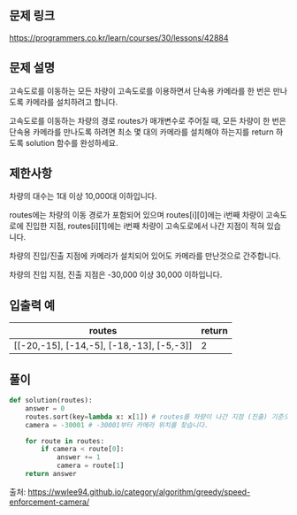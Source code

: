 ## 문제 링크
https://programmers.co.kr/learn/courses/30/lessons/42884

## 문제 설명
고속도로를 이동하는 모든 차량이 고속도로를 이용하면서 단속용 카메라를 한 번은 만나도록 카메라를 설치하려고 합니다.

고속도로를 이동하는 차량의 경로 routes가 매개변수로 주어질 때, 모든 차량이 한 번은 단속용 카메라를 만나도록 하려면 최소 몇 대의 카메라를 설치해야 하는지를 return 하도록 solution 함수를 완성하세요.

## 제한사항

차량의 대수는 1대 이상 10,000대 이하입니다.

routes에는 차량의 이동 경로가 포함되어 있으며 routes[i][0]에는 i번째 차량이 고속도로에 진입한 지점, routes[i][1]에는 i번째 차량이 고속도로에서 나간 지점이 적혀 있습니다.

차량의 진입/진출 지점에 카메라가 설치되어 있어도 카메라를 만난것으로 간주합니다.

차량의 진입 지점, 진출 지점은 -30,000 이상 30,000 이하입니다.

## 입출력 예

|routes |	return |
|---|---|
|[[-20,-15], [-14,-5], [-18,-13], [-5,-3]] |	2|


## 풀이

```python
def solution(routes):
    answer = 0
    routes.sort(key=lambda x: x[1]) # routes를 차량이 나간 지점 (진출) 기준으로 정렬
    camera = -30001 # -30001부터 카메라 위치를 찾습니다.

    for route in routes:
        if camera < route[0]:
            answer += 1
            camera = route[1]
    return answer
```


출처: https://wwlee94.github.io/category/algorithm/greedy/speed-enforcement-camera/
